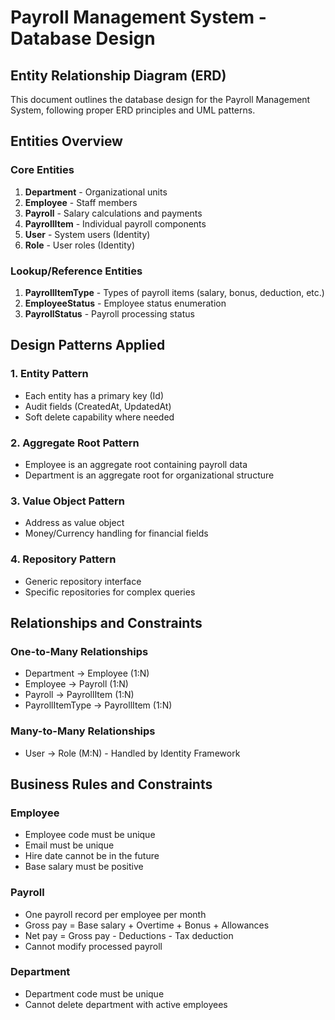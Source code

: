# Payroll Management System - Database Design

## Entity Relationship Diagram (ERD)

This document outlines the database design for the Payroll Management System, following proper ERD principles and UML patterns.

## Entities Overview

### Core Entities
1. **Department** - Organizational units
2. **Employee** - Staff members
3. **Payroll** - Salary calculations and payments
4. **PayrollItem** - Individual payroll components
5. **User** - System users (Identity)
6. **Role** - User roles (Identity)

### Lookup/Reference Entities
1. **PayrollItemType** - Types of payroll items (salary, bonus, deduction, etc.)
2. **EmployeeStatus** - Employee status enumeration
3. **PayrollStatus** - Payroll processing status

## Design Patterns Applied

### 1. Entity Pattern
- Each entity has a primary key (Id)
- Audit fields (CreatedAt, UpdatedAt)
- Soft delete capability where needed

### 2. Aggregate Root Pattern
- Employee is an aggregate root containing payroll data
- Department is an aggregate root for organizational structure

### 3. Value Object Pattern
- Address as value object
- Money/Currency handling for financial fields

### 4. Repository Pattern
- Generic repository interface
- Specific repositories for complex queries

## Relationships and Constraints

### One-to-Many Relationships
- Department → Employee (1:N)
- Employee → Payroll (1:N)
- Payroll → PayrollItem (1:N)
- PayrollItemType → PayrollItem (1:N)

### Many-to-Many Relationships
- User → Role (M:N) - Handled by Identity Framework

## Business Rules and Constraints

### Employee
- Employee code must be unique
- Email must be unique
- Hire date cannot be in the future
- Base salary must be positive

### Payroll
- One payroll record per employee per month
- Gross pay = Base salary + Overtime + Bonus + Allowances
- Net pay = Gross pay - Deductions - Tax deduction
- Cannot modify processed payroll

### Department
- Department code must be unique
- Cannot delete department with active employees

